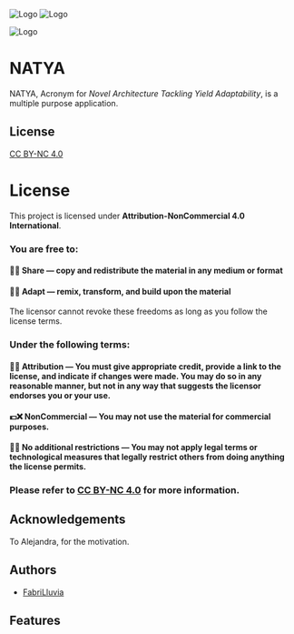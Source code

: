 ![Logo](https://img.shields.io/badge/Jupyter-F37626.svg?&style=for-the-badge&logo=Jupyter&logoColor=white)
![Logo](https://img.shields.io/badge/Python-FFD43B?style=for-the-badge&logo=python&logoColor=blue)

![Logo](https://dev-to-uploads.s3.amazonaws.com/uploads/articles/th5xamgrr6se0x5ro4g6.png)

# NATYA

NATYA, Acronym for _Novel Architecture Tackling Yield Adaptability_, is a multiple purpose application.

## License

[CC BY-NC 4.0](https://creativecommons.org/licenses/by-nc/4.0/deed.en)

# License

This project is licensed under **Attribution-NonCommercial 4.0 International**.

### You are free to:

#### 📩✅ Share — copy and redistribute the material in any medium or format

#### 🔁✅ Adapt — remix, transform, and build upon the material

The licensor cannot revoke these freedoms as long as you follow the license terms.

### Under the following terms:

#### 👤✅ Attribution — You must give appropriate credit, provide a link to the license, and indicate if changes were made. You may do so in any reasonable manner, but not in any way that suggests the licensor endorses you or your use.

#### 💵❌ NonCommercial — You may not use the material for commercial purposes.

#### 📜❌ No additional restrictions — You may not apply legal terms or technological measures that legally restrict others from doing anything the license permits.

### Please refer to [CC BY-NC 4.0](https://creativecommons.org/licenses/by-nc/4.0/deed.en) for more information.

## Acknowledgements

To Alejandra, for the motivation.

## Authors

- [FabriLluvia](https://www.github.com/FabriLluvia)

## Features
